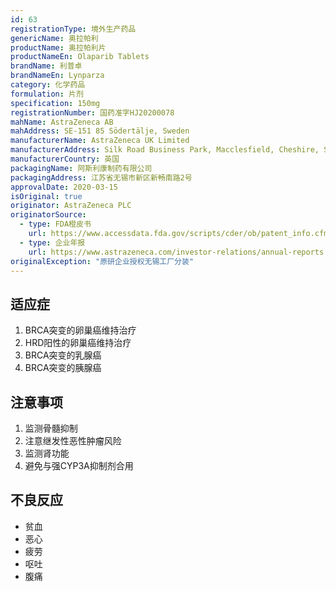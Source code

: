```yaml
---
id: 63
registrationType: 境外生产药品
genericName: 奥拉帕利
productName: 奥拉帕利片
productNameEn: Olaparib Tablets
brandName: 利普卓
brandNameEn: Lynparza
category: 化学药品
formulation: 片剂
specification: 150mg
registrationNumber: 国药准字HJ20200078
mahName: AstraZeneca AB
mahAddress: SE-151 85 Södertälje, Sweden
manufacturerName: AstraZeneca UK Limited
manufacturerAddress: Silk Road Business Park, Macclesfield, Cheshire, SK10 2NA, United Kingdom
manufacturerCountry: 英国
packagingName: 阿斯利康制药有限公司
packagingAddress: 江苏省无锡市新区新畅南路2号
approvalDate: 2020-03-15
isOriginal: true
originator: AstraZeneca PLC
originatorSource:
  - type: FDA橙皮书
    url: https://www.accessdata.fda.gov/scripts/cder/ob/patent_info.cfm?Product_No=001&Appl_No=208558
  - type: 企业年报
    url: https://www.astrazeneca.com/investor-relations/annual-reports.html
originalException: "原研企业授权无锡工厂分装"
---
```


## 适应症

1. BRCA突变的卵巢癌维持治疗
2. HRD阳性的卵巢癌维持治疗
3. BRCA突变的乳腺癌
4. BRCA突变的胰腺癌

## 注意事项

1. 监测骨髓抑制
2. 注意继发性恶性肿瘤风险
3. 监测肾功能
4. 避免与强CYP3A抑制剂合用

## 不良反应

- 贫血
- 恶心
- 疲劳
- 呕吐
- 腹痛 